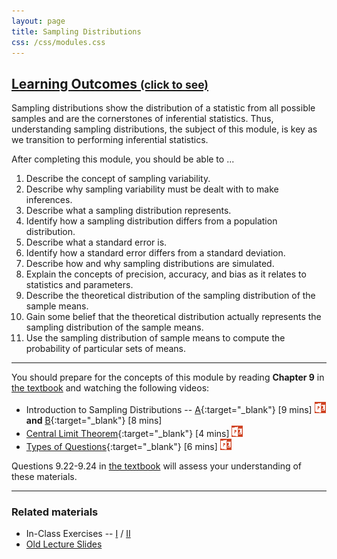 ```yaml
---
layout: page
title: Sampling Distributions
css: /css/modules.css
---
```


<div class="panel-group-ILOs">
  <div class="panel panel-default">
    <div class="panel-heading">
      <h2 class="panel-title">
        <a data-toggle="collapse" href="#ILOs">Learning Outcomes <small>(click to see)</small></a>
      </h2>
    </div>
    <div id="ILOs" class="panel-collapse collapse">
      <div class="panel-body">
Sampling distributions show the distribution of a statistic from all possible samples and are the cornerstones of inferential statistics.  Thus, understanding sampling distributions, the subject of this module, is key as we transition to performing inferential statistics.

<p>After completing this module, you should be able to ...</p>

<ol>
  <li>Describe the concept of sampling variability.</li>
  <li>Describe why sampling variability must be dealt with to make inferences.</li>
  <li>Describe what a sampling distribution represents.</li>
  <li>Identify how a sampling distribution differs from a population distribution.</li>
  <li>Describe what a standard error is.</li>
  <li>Identify how a standard error differs from a standard deviation.</li>
  <li>Describe how and why sampling distributions are simulated.</li>
  <li>Explain the concepts of precision, accuracy, and bias as it relates to statistics and parameters.</li>
  <li>Describe the theoretical distribution of the sampling distribution of the sample means.</li>
  <li>Gain some belief that the theoretical distribution actually represents the sampling distribution of the sample means.</li>
  <li>Use the sampling distribution of sample means to compute the probability of particular sets of means.</li>
</ol>
      </div>
    </div>
  </div>
</div>

----

You should prepare for the concepts of this module by reading **Chapter 9** in [the textbook](../../book/) and watching the following videos:

* Introduction to Sampling Distributions -- [A](https://vimeo.com/user45324800/smplngd-intro){:target="_blank"} [9 mins] [![PowerPoint](../../img/ppt.png)](PPT.pptx) **and** [B](https://www.youtube.com/v/Zbw-YvELsaM?version=3&autoplay=1){:target="_blank"} [8 mins]
* [Central Limit Theorem](https://vimeo.com/user45324800/smplngd-clt){:target="_blank"} [4 mins] [![PowerPoint](../../img/ppt.png)](PPT2.pptx)
* [Types of Questions](https://vimeo.com/user45324800/smplngd-questions){:target="_blank"} [6 mins] [![PowerPoint](../../img/ppt.png)](PPT3.pptx)

Questions 9.22-9.24 in [the textbook](../../book/) will assess your understanding of these materials.

----

### Related materials

* In-Class Exercises -- [I](CE1.html) / [II](CE2.html)
* [Old Lecture Slides](PPT_old.pptx)
